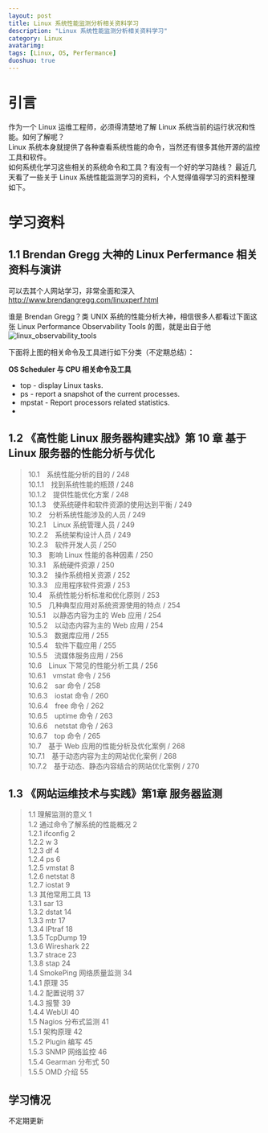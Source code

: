 ```yaml
---
layout: post
title: Linux 系统性能监测分析相关资料学习
description: "Linux 系统性能监测分析相关资料学习"
category: Linux
avatarimg: 
tags: [Linux, OS, Perfermance]
duoshuo: true
---
```


# 引言

作为一个 Linux 运维工程师，必须得清楚地了解 Linux 系统当前的运行状况和性能。如何了解呢？  
Linux 系统本身就提供了各种查看系统性能的命令，当然还有很多其他开源的监控工具和软件。  
如何系统化学习这些相关的系统命令和工具？有没有一个好的学习路线？
最近几天看了一些关于 Linux 系统性能监测学习的资料，个人觉得值得学习的资料整理如下。

# 学习资料

## 1.1 Brendan Gregg 大神的 Linux Perfermance 相关资料与演讲

可以去其个人网站学习，非常全面和深入  
http://www.brendangregg.com/linuxperf.html

谁是 Brendan Gregg？类 UNIX 系统的性能分析大神，相信很多人都看过下面这张 Linux Performance Observability Tools 的图，就是出自于他
![linux_observability_tools](http://www.brendangregg.com/Perf/linux_observability_tools.png)

下面将上图的相关命令及工具进行如下分类（不定期总结）：

**OS Scheduler 与 CPU 相关命令及工具**  

* top - display Linux tasks.
* ps - report a snapshot of the current processes.
* mpstat - Report processors related statistics.
* 

## 1.2 《高性能 Linux 服务器构建实战》第 10 章 基于 Linux 服务器的性能分析与优化

> 10.1　系统性能分析的目的 / 248  
10.1.1　找到系统性能的瓶颈 / 248  
10.1.2　提供性能优化方案 / 248  
10.1.3　使系统硬件和软件资源的使用达到平衡 / 249  
10.2　分析系统性能涉及的人员 / 249  
10.2.1　Linux 系统管理人员 / 249  
10.2.2　系统架构设计人员 / 249  
10.2.3　软件开发人员 / 250  
10.3　影响 Linux 性能的各种因素 / 250  
10.3.1　系统硬件资源 / 250  
10.3.2　操作系统相关资源 / 252  
10.3.3　应用程序软件资源 / 253   
10.4　系统性能分析标准和优化原则 / 253  
10.5　几种典型应用对系统资源使用的特点 / 254  
10.5.1　以静态内容为主的 Web 应用 / 254  
10.5.2　以动态内容为主的 Web 应用 / 254  
10.5.3　数据库应用 / 255  
10.5.4　软件下载应用 / 255   
10.5.5　流媒体服务应用 / 256   
10.6　Linux 下常见的性能分析工具 / 256  
10.6.1　vmstat 命令 / 256  
10.6.2　sar 命令 / 258  
10.6.3　iostat 命令 / 260  
10.6.4　free 命令 / 262  
10.6.5　uptime 命令 / 263  
10.6.6　netstat 命令 / 263   
10.6.7　top 命令 / 265  
10.7　基于 Web 应用的性能分析及优化案例 / 268  
10.7.1　基于动态内容为主的网站优化案例 / 268  
10.7.2　基于动态、静态内容结合的网站优化案例 / 270  

## 1.3 《网站运维技术与实践》第1章 服务器监测

> 1.1 理解监测的意义 1  
1.2 通过命令了解系统的性能概况 2  
1.2.1 ifconfig 2  
1.2.2 w 3  
1.2.3 df 4  
1.2.4 ps 6  
1.2.5 vmstat 8  
1.2.6 netstat 8  
1.2.7 iostat 9  
1.3 其他常用工具 13  
1.3.1 sar 13  
1.3.2 dstat 14  
1.3.3 mtr 17  
1.3.4 IPtraf 18  
1.3.5 TcpDump 19  
1.3.6 Wireshark 22  
1.3.7 strace 23  
1.3.8 stap 24  
1.4 SmokePing 网络质量监测 34  
1.4.1 原理 35  
1.4.2 配置说明 37  
1.4.3 报警 39  
1.4.4 WebUI 40  
1.5 Nagios 分布式监测 41  
1.5.1 架构原理 42  
1.5.2 Plugin 编写 45  
1.5.3 SNMP 网络监控 46   
1.5.4 Gearman 分布式 50  
1.5.5 OMD 介绍 55  


## 学习情况
不定期更新


